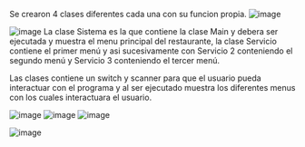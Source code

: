Se crearon 4 clases diferentes cada una con su funcion propia.
![image](https://github.com/user-attachments/assets/6a40654f-19d8-4a4c-8242-d1eb9cbed885)

![image](https://github.com/user-attachments/assets/bcef7c76-73f5-42af-aa4d-f348b4dfb187)
La clase Sistema es la que contiene la clase Main y debera ser ejecutada y muestra el menu principal del restaurante, la clase Servicio contiene el primer menú y asi sucesivamente con Servicio 2 conteniendo el segundo menú y Servicio 3 conteniendo el tercer menú.

Las clases contiene un switch y scanner para que el usuario pueda interactuar con el programa y al ser ejecutado muestra los diferentes menus con los cuales interactuara el usuario.

![image](https://github.com/user-attachments/assets/6e080921-ded4-484a-a1db-74dfceb19eeb)
![image](https://github.com/user-attachments/assets/496fcb42-1751-49fc-a3fc-4b95e58b7f50)
![image](https://github.com/user-attachments/assets/fff5d26b-e90e-4da9-9e8c-d59f47c3afc0)

![image](https://github.com/user-attachments/assets/af58659e-bbce-4771-853a-40fdf3e0a06b)





